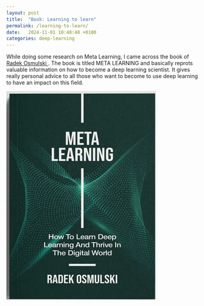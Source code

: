 ```yaml
---
layout: post
title:  "Book: Learning to learn"
permalink: /learning-to-learn/
date:   2024-11-01 10:48:48 +0100
categories: deep-learning
---
```

While doing some research on Meta Learning, I came across the book of <a href="{https://radekosmulski.com/}}"> Radek Osmulski </a>.
The book is titled META LEARNING and basically reprots valuable information on how to become a deep learning scientist. 
It gives really personal advice to all those who want to become to use deep learning to have an impact on this field.

![META Learning Book](/assets/img/meta-learning-book.png)

